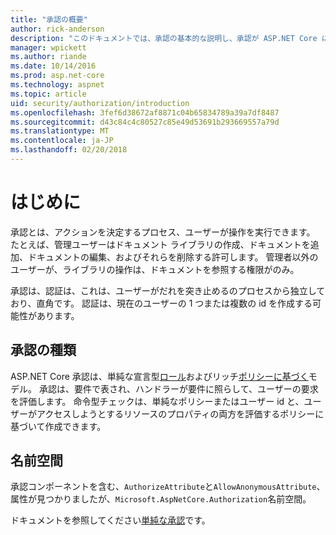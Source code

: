 ```yaml
---
title: "承認の概要"
author: rick-anderson
description: "このドキュメントでは、承認の基本的な説明し、承認が ASP.NET Core に関連付ける方法について説明します。"
manager: wpickett
ms.author: riande
ms.date: 10/14/2016
ms.prod: asp.net-core
ms.technology: aspnet
ms.topic: article
uid: security/authorization/introduction
ms.openlocfilehash: 3fef6d38672af8871c04b65834789a39a7df8487
ms.sourcegitcommit: d43c84c4c80527c85e49d53691b293669557a79d
ms.translationtype: MT
ms.contentlocale: ja-JP
ms.lasthandoff: 02/20/2018
---
```

# <a name="introduction"></a>はじめに

<a name="security-authorization-introduction"></a>

承認とは、アクションを決定するプロセス、ユーザーが操作を実行できます。 たとえば、管理ユーザーはドキュメント ライブラリの作成、ドキュメントを追加、ドキュメントの編集、およびそれらを削除する許可します。 管理者以外のユーザーが、ライブラリの操作は、ドキュメントを参照する権限がのみ。

承認は、認証は、これは、ユーザーがだれを突き止めるのプロセスから独立しており、直角です。 認証は、現在のユーザーの 1 つまたは複数の id を作成する可能性があります。

## <a name="authorization-types"></a>承認の種類

ASP.NET Core 承認は、単純な宣言型[ロール](roles.md)およびリッチ[ポリシーに基づく](policies.md)モデル。 承認は、要件で表され、ハンドラーが要件に照らして、ユーザーの要求を評価します。 命令型チェックは、単純なポリシーまたはユーザー id と、ユーザーがアクセスしようとするリソースのプロパティの両方を評価するポリシーに基づいて作成できます。

## <a name="namespaces"></a>名前空間

承認コンポーネントを含む、`AuthorizeAttribute`と`AllowAnonymousAttribute`、属性が見つかりましたが、`Microsoft.AspNetCore.Authorization`名前空間。

ドキュメントを参照してください[単純な承認](xref:security/authorization/simple)です。

